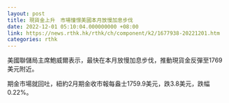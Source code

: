 ```yaml
---
layout: post
title: 現貨金上升　市場憧憬美國本月放慢加息步伐
date: 2022-12-01 05:10:04.000000000 +08:00
link: https://news.rthk.hk/rthk/ch/component/k2/1677938-20221201.htm
categories: rthk
---
```


美國聯儲局主席鮑威爾表示，最快在本月放慢加息步伐，推動現貨金反彈至1769美元附近。

期金市場就回吐，紐約2月期金收市報每盎士1759.9美元，跌3.8美元，跌幅0.22%。
